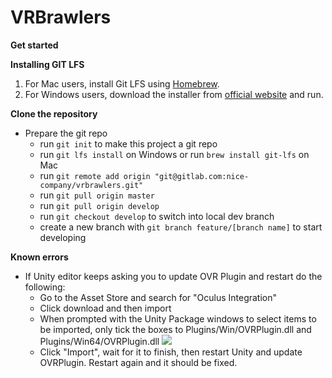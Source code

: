 # VRBrawlers

**Get started**

**Installing GIT LFS**

1.  For Mac users, install Git LFS using [Homebrew](http://brew.sh/). 
2.  For Windows users, download the installer from [official website](https://git-lfs.github.com/) and run.


**Clone the repository**

* Prepare the git repo
   *  run `git init` to make this project a git repo
   *  run `git lfs install` on Windows or run `brew install git-lfs` on Mac
   *  run `git remote add origin "git@gitlab.com:nice-company/vrbrawlers.git"`
   *  run `git pull origin master` 
   *  run `git pull origin develop`
   *  run `git checkout develop` to switch into local dev branch
   *  create a new branch with `git branch feature/[branch name]` to start developing

**Known errors**

* If Unity editor keeps asking you to update OVR Plugin and restart do the following:
    * Go to the Asset Store and search for "Oculus Integration"
    * Click download and then import
    * When prompted with the Unity Package windows to select items to be imported, only tick the boxes to Plugins/Win/OVRPlugin.dll and Plugins/Win64/OVRPlugin.dll
     ![](https://cdn.discordapp.com/attachments/496427838744952868/549960224992264212/unknown.png)
    * Click "Import", wait for it to finish, then restart Unity and update OVRPlugin. Restart again and it should be fixed.
